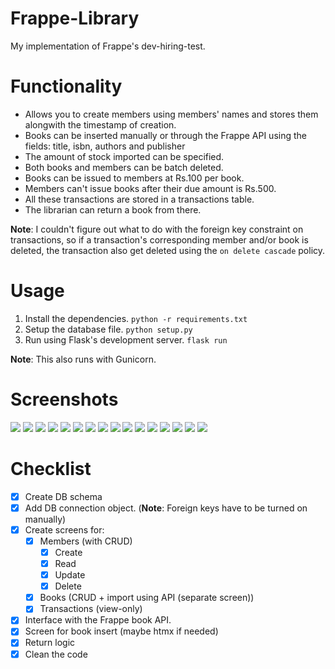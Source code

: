 # Frappe-Library

My implementation of Frappe's dev-hiring-test.

# Functionality

- Allows you to create members using members' names and stores them alongwith the timestamp of creation.
- Books can be inserted manually or through the Frappe API using the fields: title, isbn, authors and publisher
- The amount of stock imported can be specified.
- Both books and members can be batch deleted.
- Books can be issued to members at Rs.100 per book.
- Members can't issue books after their due amount is Rs.500.
- All these transactions are stored in a transactions table.
- The librarian can return a book from there.

**Note**: I couldn't figure out what to do with the foreign key constraint on transactions, so if a transaction's corresponding member and/or book is deleted, the transaction also get deleted using the `on delete cascade` policy.

# Usage

1. Install the dependencies.
   `python -r requirements.txt`
2. Setup the database file.
   `python setup.py`
3. Run using Flask's development server.
   `flask run`

**Note**: This also runs with Gunicorn.

# Screenshots
![](images/1.png)
![](images/2.png)
![](images/3.png)
![](images/4.png)
![](images/5.png)
![](images/6.png)
![](images/7.png)
![](images/8.png)
![](images/9.png)
![](images/10.png)
![](images/11.png)
![](images/12.png)
![](images/13.png)
![](images/14.png)
![](images/15.png)
![](images/16.png)

# Checklist

- [x] Create DB schema
- [x] Add DB connection object. (**Note**: Foreign keys have to be turned on manually)
- [x] Create screens for:
  - [x] Members (with CRUD)
    - [x] Create
    - [x] Read
    - [x] Update
    - [x] Delete
  - [x] Books (CRUD + import using API (separate screen))
  - [x] Transactions (view-only)
- [x] Interface with the Frappe book API.
- [x] Screen for book insert (maybe htmx if needed)
- [x] Return logic
- [x] Clean the code
